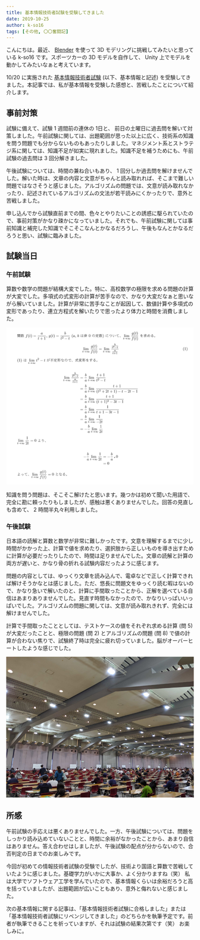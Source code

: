 ```yaml
---
title: 基本情報技術者試験を受験してきました
date: 2019-10-25
author: k-so16
tags: [その他, 〇〇奮闘記]
---
```


こんにちは。最近、 [Blender](https://www.blender.org/) を使って 3D モデリングに挑戦してみたいと思っている k-so16 です。スポーツカーの 3D モデルを自作して、 Unity 上でモデルを動かしてみたいなぁと考えています。

10/20 に実施された [基本情報技術者試験](https://www.jitec.ipa.go.jp/1_11seido/fe.html) (以下、基本情報と記述) を受験してきました。本記事では、私が基本情報を受験した感想と、苦戦したことについて紹介します。

## 事前対策
試験に備えて、試験 1 週間前の連休の 1日と、 前日の土曜日に過去問を解いて対策しました。午前試験に関しては、出題範囲が思った以上に広く、技術系の知識を問う問題でも分からないものもあったりしました。マネジメント系とストラテジ系に関しては、知識不足が如実に現れました。知識不足を補うためにも、午前試験の過去問は 3 回分解きました。

午後試験については、時間の兼ね合いもあり、 1 回分しか過去問を解けませんでした。解いた時は、文章の内容と文意がちゃんと読み取れれば、そこまで難しい問題ではなさそうと感じました。アルゴリズムの問題では、文意が読み取れなかったり、記述されているアルゴリズムの文法が若干読みにくかったりで、意外と苦戦しました。

申し込んでから試験直前までの間、色々とやりたいことの誘惑に駆られていたので、事前対策がかなり疎かになっていました。それでも、午前試験に関しては事前知識と補完した知識でそこそこなんとかなるだろうし、午後もなんとかなるだろうと思い、試験に臨みました。

## 試験当日
### 午前試験
算数や数学の問題が結構大変でした。特に、高校数学の極限を求める問題の計算が大変でした。多項式の式変形の計算が苦手なので、かなり大変だなぁと思いながら解いていました。計算が非常に苦手なことが起因して、数値計算や多項式の変形であったり、連立方程式を解いたりで思ったより体力と時間を消費しました。

![](images/took-fe-2019-autumn-exam-1.png "計算に苦戦した問 4 の極限の問題")

知識を問う問題は、そこそこ解けたと思います。幾つかは初めて聞いた用語で、完全に勘に頼ったりもしましたが、感触は悪くありませんでした。回答の見直しも含めて、 2 時間半丸々利用しました。

### 午後試験
日本語の読解と算数と数学が非常に難しかったです。文意を理解するまでに少し時間がかかった上、計算で値を求めたり、選択肢から正しいものを導き出すために計算が必要だったりしたので、時間は足りませんでした。文章の読解と計算の両方が遅いと、かなり骨の折れる試験内容だったように感じます。

問題の内容としては、ゆっくり文章を読み込んで、電卓などで正しく計算できれば解けそうかなとは感じました。ただ、悠長に問題文をゆっくり読む暇はないので、かなり急いで解いたのと、計算に手間取ったことから、正解を選べている自信はあまりありませんでした。見直す時間もなかったので、かなりいっぱいいっぱいでした。アルゴリズムの問題に関しては、文意が読み取れきれず、完全には解けませんでした。

計算で手間取ったこととしては、テストケースの値をそれぞれ求める計算 (問 5) が大変だったことと、極限の問題 (問 2) とアルゴリズムの問題 (問 8) で値の計算が合わない焦りで、試験終了時は完全に疲れ切っていました。脳がオーバーヒートしたような感じでした。

![](images/took-fe-2019-autumn-exam-2.jpg "試験会場の様子")

## 所感
午前試験の手応えは悪くありませんでした。一方、午後試験については、問題をしっかり読み込めていないことと、時間に余裕がなかったことから、あまり自信はありません。答え合わせはしましたが、午後試験の配点が分からないので、合否判定の日までのお楽しみです。

今回が初めての情報技術者試験の受験でしたが、技術より国語と算数で苦戦していたように感じました。基礎学力がいかに大事か、よく分かりますね（笑） 私は大学でソフトウェア工学を学んでいたので、基本情報くらいは余裕だろうと高を括っていましたが、出題範囲が広いこともあり、意外と侮れないと感じました。

次の基本情報に関する記事は、「基本情報技術者試験に合格しました」または「基本情報技術者試験にリベンジしてきました」のどちらかを執筆予定です。前者が執筆できることを祈っていますが、それは試験の結果次第です（笑） お楽しみに。